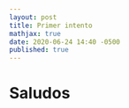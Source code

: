 ```yaml
---
layout: post
title: Primer intento
mathjax: true
date: 2020-06-24 14:40 -0500
published: true
---
```


# Saludos
